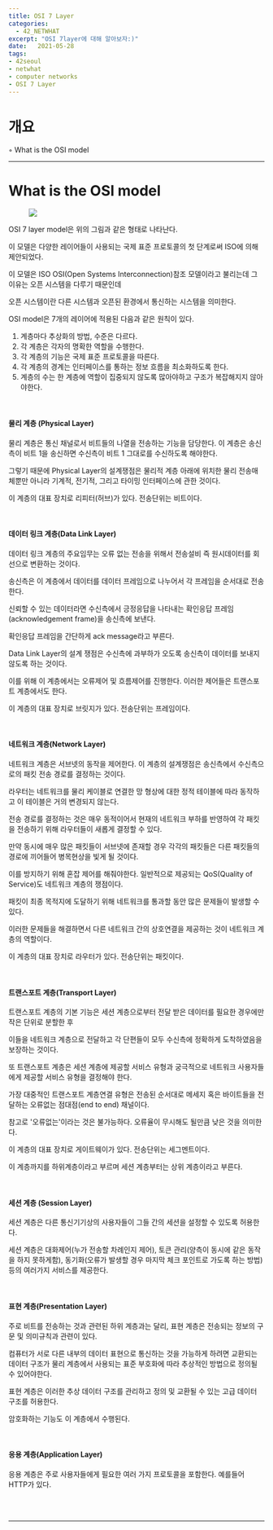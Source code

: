 ```yaml
---
title: OSI 7 Layer
categories: 
  - 42_NETWHAT
excerpt: "OSI 7layer에 대해 알아보자:)"
date:   2021-05-28
tags:
- 42seoul
- netwhat
- computer networks
- OSI 7 Layer
---
```



# 개요

◦ What is the OSI model


---

# What is the OSI model

<figure>
	<a href="https://user-images.githubusercontent.com/79088896/124720323-008d5f80-df43-11eb-86b1-2ce4f383fcf0.png">
		<img src="https://user-images.githubusercontent.com/79088896/124720323-008d5f80-df43-11eb-86b1-2ce4f383fcf0.png" class="w8" />
	</a>
</figure>

OSI 7 layer model은 위의 그림과 같은 형태로 나타난다.

이 모델은 다양한 레이어들이 사용되는 국제 표준 프로토콜의 첫 단계로써 ISO에 의해 제안되었다.

이 모델은 ISO OSI(Open Systems Interconnection)참조 모델이라고 불리는데 그 이유는 오픈 시스템을 다루기 때문인데 

오픈 시스템이란 다른 시스템과 오픈된 환경에서 통신하는 시스템을 의미한다.

OSI model은 7개의 레이어에 적용된 다음과 같은 원칙이 있다.

1. 계층마다 추상화의 방법, 수준은 다르다.
2. 각 계층은 각자의 명확한 역할을 수행한다.
3. 각 계층의 기능은 국제 표준 프로토콜을 따른다.
4. 각 계층의 경계는 인터페이스를 통하는 정보 흐름을 최소화하도록 한다.
5. 계층의 수는 한 계층에 역할이 집중되지 않도록 많아야하고 구조가 복잡해지지 않아야한다.

<br />

#### 물리 계층 (Physical Layer)

물리 계층은 통신 채널로서 비트들의 나열을 전송하는 기능을 담당한다. 이 계층은 송신측이 비트 1을 송신하면 수신측이 비트 1 그대로를 수신하도록 해야한다.

그렇기 때문에 Physical Layer의 설계쟁점은 물리적 계층 아래에 위치한 물리 전송매체뿐만 아니라 기계적, 전기적, 그리고 타이밍 인터페이스에 관한 것이다.

이 계층의 대표 장치로 리피터(허브)가 있다. 전송단위는 비트이다. 

<br />

#### 데이터 링크 계층(Data Link Layer)

데이터 링크 계층의 주요임무는 오류 없는 전송을 위해서 전송설비 즉 원시데이터를 회선으로 변환하는 것이다.

송신측은 이 계층에서 데이터를 데이터 프레임으로 나누어서 각 프레임을 순서대로 전송한다.

신뢰할 수 있는 데이터라면 수신측에서 긍정응답을 나타내는 확인응답 프레임(acknowledgement frame)을 송신측에 보낸다.

확인응답 프레임을 간단하게 ack message라고 부른다.

Data Link Layer의 설계 쟁점은 수신측에 과부하가 오도록 송신측이 데이터를 보내지 않도록 하는 것이다.

이를 위해 이 계층에서는 오류제어 및 흐름제어를 진행한다. 이러한 제어들은 트랜스포트 계층에서도 한다.

이 계층의 대표 장치로 브릿지가 있다. 전송단위는 프레임이다.

<br />

#### 네트워크 계층(Network Layer)

네트워크 계층은 서브넷의 동작을 제어한다. 이 계층의 설계쟁점은 송신측에서 수신측으로의 패킷 전송 경로를 결정하는 것이다.

라우터는 네트워크를 물리 케이블로 연결한 망 형상에 대한 정적 테이블에 따라 동작하고 이 테이블은 거의 변경되지 않는다.

전송 경로를 결정하는 것은 매우 동적이어서 현재의 네트워크 부하를 반영하여 각 패킷을 전송하기 위해 라우터들이 새롭게 결정할 수 있다.

만약 동시에 매우 많은 패킷들이 서브넷에 존재할 경우 각각의 패킷들은 다른 패킷들의 경로에 끼어들어 병목현상을 빛게 될 것이다.

이를 방지하기 위해 혼잡 제어를 해줘야한다. 일반적으로 제공되는 QoS(Quality of Service)도 네트워크 계층의 쟁점이다.

패킷이 최종 목적지에 도달하기 위해 네트워크를 통과할 동안 많은 문제들이 발생할 수 있다.

이러한 문제들을 해결하면서 다른 네트워크 간의 상호연결을 제공하는 것이 네트워크 계층의 역할이다.

이 계층의 대표 장치로 라우터가 있다. 전송단위는 패킷이다.

<br />

#### 트랜스포트 계층(Transport Layer)

트랜스포트 계층의 기본 기능은 세션 계층으로부터 전달 받은 데이터를 필요한 경우에만 작은 단위로 분할한 후 

이들을 네트워크 계층으로 전달하고 각 단편들이 모두 수신측에 정확하게 도착하였음을 보장하는 것이다.

또 트랜스포트 계층은 세션 계층에 제공할 서비스 유형과 궁극적으로 네트워크 사용자들에게 제공할 서비스 유형을 결정해야 한다.

가장 대중적인 트랜스포트 계층연결 유형은 전송된 순서대로 메세지 혹은 바이트들을 전달하는 오류없는 점대점(end to end) 채널이다. 

참고로 '오류없는'이라는 것은 불가능하다. 오류율이 무시해도 될만큼 낮은 것을 의미한다.

이 계층의 대표 장치로 게이트웨이가 있다. 전송단위는 세그멘트이다.

이 계층까지를 하위계층이라고 부르며 세션 계층부터는 상위 계층이라고 부른다.

<br />

#### 세션 계층 (Session Layer)

세션 계층은 다른 통신기기상의 사용자들이 그들 간의 세션을 설정할 수 있도록 허용한다.

세션 계층은 대화제어(누가 전송할 차례인지 제어), 토큰 관리(양측이 동시에 같은 동작을 하지 못하게함), 동기화(오류가 발생할 경우 마지막 체크 포인트로 가도록 하는 방법)등의 여러가지 서비스를 제공한다.

<br />

#### 표현 계층(Presentation Layer)

주로 비트를 전송하는 것과 관련된 하위 계층과는 달리, 표현 계층은 전송되는 정보의 구문 및 의미규칙과 관련이 있다.

컴퓨터가 서로 다른 내부의 데이터 표현으로 통신하는 것을 가능하게 하려면 교환되는 데이터 구조가 물리 계층에서 사용되는 표준 부호화에 따라 추상적인 방법으로 정의될 수 있어야한다.

표현 계층은 이러한 추상 데이터 구조를 관리하고 정의 및 교환될 수 있는 고급 데이터 구조를 허용한다.

암호화하는 기능도 이 계층에서 수행된다.

<br />

#### 응용 계층(Application Layer)

응용 계층은 주로 사용자들에게 필요한 여러 가지 프로토콜을 포함한다. 예를들어 HTTP가 있다.



<br />
<br />

---

